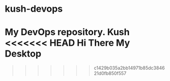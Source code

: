 # kush-devops
My DevOps repository.
Kush
<<<<<<< HEAD
Hi There
My Desktop
=======
>>>>>>> c1429b035a2bb14971b85dc384621d0fb850f557
